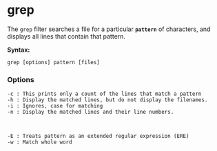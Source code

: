 # grep

The `grep` filter searches a file for a particular **`pattern`** of characters, and displays all lines that contain that pattern.

**Syntax:** 

```text
grep [options] pattern [files]
```

### Options

```text
-c : This prints only a count of the lines that match a pattern
-h : Display the matched lines, but do not display the filenames.
-i : Ignores, case for matching
-n : Display the matched lines and their line numbers.



-E : Treats pattern as an extended regular expression (ERE)
-w : Match whole word
```

